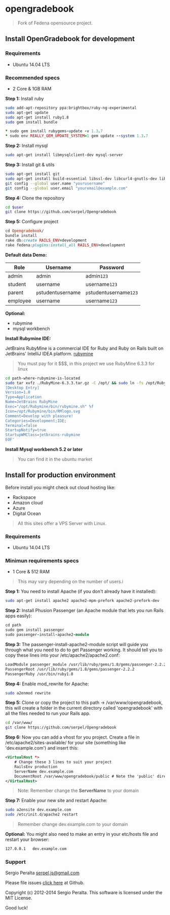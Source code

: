opengradebook
=============
> Fork of Fedena opensource project.

## Install OpenGradebook for development

### Requirements
* Ubuntu 14.04 LTS

### Recommended specs
* 2 Core & 1GB RAM

**Step 1:** Install ruby
```sh
sudo add-apt-repository ppa:brightbox/ruby-ng-experimental 
sudo apt-get update
sudo apt-get install ruby1.8
sudo gem install bundle
```

```ruby
* sudo gem install rubygems-update -v 1.3.7
* sudo env REALLY_GEM_UPDATE_SYSTEM=1 gem update --system 1.3.7
```

**Step 2:** Install mysql
```sh
sudo apt-get install libmysqlclient-dev mysql-server
```

**Step 3:**  Install git & utils
```sh
sudo apt-get install git
sudo apt-get install build-essential libssl-dev libcurl4-gnutls-dev libexpat1-dev gettext unzip
git config --global user.name "yourusername"
git config --global user.email "youremail@example.com"
```

**Step 4:**  Clone the repository
```sh
cd $user
git clone https://github.com/serpel/Opengradebook
```

**Step 5:**  Configure project
```ruby
cd Opengradebook/
bundle install
rake db:create RAILS_ENV=development
rake fedena:plugins:install_all RAILS_ENV=development
```

**Default data Demo:** 

Role          | Username      | Password
------------- | ------------- | ------------- 
admin         | admin         | admin`123`
student       | username      | username`123`
parent        | `p`studentusername | `p`studentusername`123`
employee      | username  | username`123`

**Optional:** 
* rubymine
* mysql workbench

**Install Rubymine IDE:**

JetBrains RubyMine is a commercial IDE for Ruby and Ruby on Rails built on JetBrains' IntelliJ IDEA platform. [rubymine]
> You must pay for it $$$, in this project we use RubyMine 6.3.3 for linux

```sh
cd path-where-rubymine-is-located
sudo tar xvfz ./RubyMine-6.3.3.tar.gz -C /opt/ && sudo ln -fs /opt/RubyMine-6.3.3 /opt/Rubymine && sudo ln -fs /opt/Rubymine/bin/rubymine.sh /usr/bin/mine && sudo bash -c 'cat > /usr/share/applications/jetbrains-rubymine.desktop <<EOF
[Desktop Entry]
Version=1.0
Type=Application
Name=JetBrains RubyMine
Exec="/opt/Rubymine/bin/rubymine.sh" %f
Icon=/opt/Rubymine/bin/RMlogo.svg
Comment=Develop with pleasure!
Categories=Development;IDE;
Terminal=false
StartupNotify=true
StartupWMClass=jetbrains-rubymine
EOF'
```
**Install Mysql workbench 5.2 or later**
> You can find it in the ubuntu market

## Install for production environment
Before install you might check out cloud hosting like:
* Rackspace
* Amazon cloud
* Azure
* Digital Ocean
> All this sites offer a VPS Server with Linux.

### Requirements
* Ubuntu 14.04 LTS

### Minimun requirements specs
* 1 Core & 512 RAM
> This may vary depending on the number of users.i

**Step 1:** You need to install Apache (if you don't already have it installed):
```sh
sudo apt-get install apache2 apache2-mpm-prefork apache2-prefork-dev
```

**Step 2:** Install Phusion Passenger (an Apache module that lets you run Rails apps easily):
```ruby
cd path
sudo gem install passenger
sudo passenger-install-apache2-module
```
**Step 3:** The passenger-install-apache2-module script will guide you through what you need to do to get Passenger working. It should tell you to copy these lines into your /etc/apache2/apache2.conf:
```sh
LoadModule passenger_module /usr/lib/ruby/gems/1.8/gems/passenger-2.2.2/ext/apache2/mod_passenger.so
PassengerRoot /usr/lib/ruby/gems/1.8/gems/passenger-2.2.2
PassengerRuby /usr/bin/ruby1.8
```

**Step 4:**
Enable mod_rewrite for Apache:
```sh
sudo a2enmod rewrite
```

**Step 5:** Clone or copy the project to this path -> /var/www/opengradebook, this will create a folder in the current directory called 'opengradebook' with all the files needed to run your Rails app.
```sh
cd /var/www/
git clone https://github.com/serpel/Opengradebook
```

**Step 6:** Now you can add a vhost for you project.
Create a file in /etc/apache2/sites-available/ for your site (something like 'dev.example.com') and insert this:

```xml
<VirtualHost *>
    # Change these 3 lines to suit your project
    RailsEnv production
    ServerName dev.example.com
    DocumentRoot /var/www/opengradebook/public # Note the 'public' directory
</VirtualHost>
```
> Note: Remember change the **ServerName** to your domain

**Step 7:** Enable your new site and restart Apache:
```sh
sudo a2ensite dev.example.com
sudo /etc/init.d/apache2 restart
```
> Remember change dev.example.com to your domain

**Optional:** You might also need to make an entry in your etc/hosts file and restart your browser:
```sh
127.0.0.1   dev.example.com
```

### Support
Sergio Peralta serpel.js@gmail.com

Please file issues [click here] at Github. 

Copyright (c) 2012-2014 Sergio Peralta. This software is licensed under the MIT License.

Good luck!

[click here]:https://github.com/serpel/Opengradebook/issues
[rubymine]:https://www.jetbrains.com/ruby/



